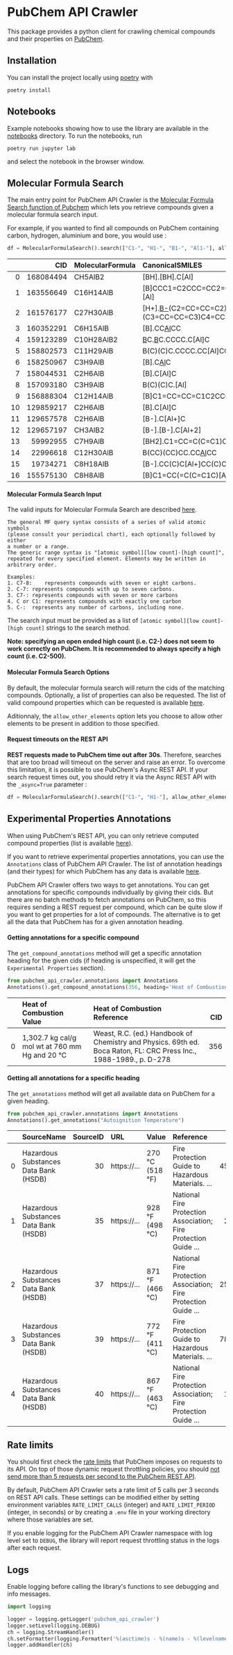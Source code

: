 # PubChem API Crawler

This package provides a python client for crawling chemical compounds and their properties on [PubChem](https://pubchem.ncbi.nlm.nih.gov/).

## Installation

You can install the project locally using [poetry](https://python-poetry.org/) with

```console
poetry install
```

## Notebooks

Example notebooks showing how to use the library are available in the [notebooks](./notebooks/) directory. To run the notebooks, run

```console
poetry run jupyter lab
```

and select the notebook in the browser window.

## Molecular Formula Search

The main entry point for PubChem API Crawler is the [Molecular Formula Search function of Pubchem](https://pubchem.ncbi.nlm.nih.gov/docs/pug-rest#section=Molecular-Formula) which lets you retrieve compounds given a molecular formula search input.

For example, if you wanted to find all compounds on PubChem containing carbon, hydrogen, aluminium and bore, you would use :

```python
df = MolecularFormulaSearch().search(["C1-", "H1-", "B1-", "Al1-"], allow_other_elements=False, properties=["MolecularFormula", "CanonicalSMILES"])
```

|    |       CID | MolecularFormula   | CanonicalSMILES                                                       |
|---:|----------:|:-------------------|:----------------------------------------------------------------------|
|  0 | 168084494 | CH5AlB2            | [BH].[BH].C[Al]                                                       |
|  1 | 163556649 | C16H14AlB          | [B]CCC1=C2CCC=CC2=C(C3=CC=CC=C31)[Al]                                 |
|  2 | 161576177 | C27H30AlB          | [H+].[B-](C1=CC=CC=C1)(C2=CC=CC=C2)(C3=CC=CC=C3)C4=CC=CC=C4.C[Al](C)C |
|  3 | 160352291 | C6H15AlB           | [B].CC[Al](CC)CC                                                      |
|  4 | 159123289 | C10H28AlB2         | [B](C)C.[B](C)C.CCCC.C[Al]C                                           |
|  5 | 158802573 | C11H29AlB          | B(C)(C)C.CCCC.CC[Al]CC                                                |
|  6 | 158250967 | C3H9AlB            | [B].C[Al](C)C                                                         |
|  7 | 158044531 | C2H6AlB            | [B].C[Al]C                                                            |
|  8 | 157093180 | C3H9AlB            | B(C)(C)C.[Al]                                                         |
|  9 | 156888304 | C12H14AlB          | [B]C1=CC=CC=C1C2CCCCC2[Al]                                            |
| 10 | 129859217 | C2H6AlB            | [B].C[Al]C                                                            |
| 11 | 129657578 | C2H6AlB            | [B-].C[Al+]C                                                          |
| 12 | 129657197 | CH3AlB2            | [B-].[B-].C[Al+2]                                                     |
| 13 |  59992955 | C7H9AlB            | [BH2].C1=CC=C(C=C1)C[Al]                                              |
| 14 |  22996618 | C12H30AlB          | B(CC)(CC)CC.CC[Al](CC)CC                                              |
| 15 |  19734271 | C8H18AlB           | [B-].CC(C)C[Al+]CC(C)C                                                |
| 16 | 155575130 | C8H8AlB            | [B]C1=CC(=C(C=C1C)[Al])C                                              |


#### Molecular Formula Search Input

The valid inputs for Molecular Formula Search are described [here](https://pubchem.ncbi.nlm.nih.gov/search/help_search.html#Mf).

```
The general MF query syntax consists of a series of valid atomic symbols
(please consult your periodical chart), each optionally followed by either
a number or a range.
The generic range syntax is "[atomic symbol][low count]-[high count]",
repeated for every specified element. Elements may be written in
arbitrary order.

Examples:
1. C7-8:	represents compounds with seven or eight carbons.
2. C-7:	represents compounds with up to seven carbons.
3. C7-:	represents compounds with seven or more carbons
4. C or C1:	represents compounds with exactly one carbon
5. C-:	represents any number of carbons, including none.
```

The search input must be provided as a list of `[atomic symbol][low count]-[high count]` strings to the search method.

**Note: specifying an open ended high count (i.e. C2-) does not seem to work correctly on PubChem. It is recommended to always specify a high count (i.e. C2-500).**

#### Molecular Formula Search Options

By default, the molecular formula search will return the cids of the matching compounds. Optionally, a list of properties can also be requested. The list of valid compound properties which can be requested is available [here](https://pubchem.ncbi.nlm.nih.gov/docs/pug-rest#section=Compound-Property-Tables).

Aditionnaly, the `allow_other_elements` option lets you choose to allow other elements to be present in addition to those specified.

#### Request timeouts on the REST API

**REST requests made to PubChem time out after 30s**. Therefore, searches that are too broad will timeout on the server and raise an error. To overcome this limitation, it is possible to use PubChem's Async REST API. If your search request times out, you should retry it via the Async REST API with the `_async=True` parameter :

```python
df = MolecularFormulaSearch().search(["C1-", "H1-"], allow_other_elements=False, properties=["MolecularFormula", "CanonicalSMILES"], _async=True)
```

## Experimental Properties Annotations

When using PubChem's REST API, you can only retrieve computed compound properties (list is available [here](https://pubchem.ncbi.nlm.nih.gov/docs/pug-rest#section=Compound-Property-Tables)).

If you want to retrieve experimental properties annotations, you can use the `Annotations` class of PubChem API Crawler. The list of annotation headings (and their types) for which PubChem has any data is available [here](https://pubchem.ncbi.nlm.nih.gov/rest/pug/annotations/headings/JSON).

PubChem API Crawler offers two ways to get annotations. You can get annotations for specific compounds individually by giving their cids. But there are no batch methods to fetch annotations on PubChem, so this requires sending a REST request per compound, which can be quite slow if you want to get properties for a lot of compounds. The alternative is to get all the data that PubChem has for a given annotation heading.

#### Getting annotations for a specific compound

The `get_compound_annotations` method will get a specific annotation heading for the given cids (if heading is unspecified, it will get the `Experimental Properties` section).

```python
from pubchem_api_crawler.annotations import Annotations
Annotations().get_compound_annotations(356, heading='Heat of Combustion')
```

|    | Heat of Combustion <br>          Value | Heat of Combustion <br>           Reference |   <br> CID |
|---:|:-----------------------------------------------|:-------------------------------------------------------------------------------------------------------------------|--------------:|
|  0 | 1,302.7 kg cal/g mol wt at 760 mm Hg and 20 °C | Weast, R.C. (ed.) Handbook of Chemistry and Physics. 69th ed. Boca Raton, FL: CRC Press Inc., 1988-1989., p. D-278 |           356 |

#### Getting all annotations for a specific heading

The `get_annotations` method will get all available data on PubChem for a given heading.

```python
from pubchem_api_crawler.annotations import Annotations
Annotations().get_annotations("Autoignition Temperature")
```

|    | SourceName                            |   SourceID | URL                                             | Value           | Reference                                                                                                                     |   CID |
|---:|:--------------------------------------|-----------:|:------------------------------------------------|:----------------|:------------------------------------------------------------------------------------------------------------------------------|------:|
|  0 | Hazardous Substances Data Bank (HSDB) |         30 | https://... | 270 °C (518 °F) | Fire Protection Guide to Hazardous Materials. ...      |  4510 |
|  1 | Hazardous Substances Data Bank (HSDB) |         35 | https://... | 928 °F (498 °C) | National Fire Protection Association;  Fire Protection Guide ... |   241 |
|  2 | Hazardous Substances Data Bank (HSDB) |         37 | https://... | 871 °F (466 °C) | National Fire Protection Association;  Fire Protection Guide ... |  2537 |
|  3 | Hazardous Substances Data Bank (HSDB) |         39 | https://... | 772 °F (411 °C) | Fire Protection Guide to Hazardous Materials. ...      |  7835 |
|  4 | Hazardous Substances Data Bank (HSDB) |         40 | https://... | 867 °F (463 °C) | National Fire Protection Association;  Fire Protection Guide ...  |   176 |

## Rate limits

You should first check the [rate limits](https://pubchem.ncbi.nlm.nih.gov/docs/dynamic-request-throttling) that PubChem imposes on requests to its API. On top of those dynamic request throttling policies, you should [not send more than 5 requests per second to the PubChem REST API](https://pubchem.ncbi.nlm.nih.gov/docs/pug-rest-tutorial).

By default, PubChem API Crawler sets a rate limit of 5 calls per 3 seconds on REST API calls. These settings can be modified either by setting environment variables `RATE_LIMIT_CALLS` (integer) and `RATE_LIMIT_PERIOD` (integer, in seconds) or by creating a `.env` file in your working directory where those variables are set.

If you enable logging for the PubChem API Crawler namespace with log level set to `DEBUG`, the library will report request throttling status in the logs after each request.

## Logs

Enable logging before calling the library's functions to see debugging and info messages.

```python
import logging

logger = logging.getLogger('pubchem_api_crawler')
logger.setLevel(logging.DEBUG)
ch = logging.StreamHandler()
ch.setFormatter(logging.Formatter('%(asctime)s - %(name)s - %(levelname)s - %(message)s'))
logger.addHandler(ch)
```
